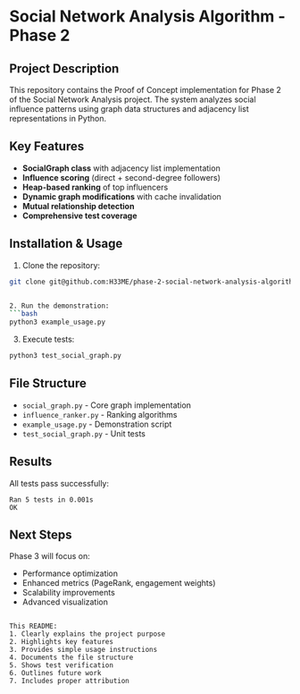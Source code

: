 # Social Network Analysis Algorithm - Phase 2

## Project Description
This repository contains the Proof of Concept implementation for Phase 2 of the Social Network Analysis project. The system analyzes social influence patterns using graph data structures and adjacency list representations in Python.

## Key Features
- **SocialGraph class** with adjacency list implementation
- **Influence scoring** (direct + second-degree followers)
- **Heap-based ranking** of top influencers
- **Dynamic graph modifications** with cache invalidation
- **Mutual relationship detection**
- **Comprehensive test coverage**

## Installation & Usage
1. Clone the repository:
```bash
git clone git@github.com:H33ME/phase-2-social-network-analysis-algorithm-project.git


2. Run the demonstration:
```bash
python3 example_usage.py
```

3. Execute tests:
```bash
python3 test_social_graph.py
```

## File Structure
- `social_graph.py` - Core graph implementation
- `influence_ranker.py` - Ranking algorithms
- `example_usage.py` - Demonstration script
- `test_social_graph.py` - Unit tests

## Results
All tests pass successfully:
```
Ran 5 tests in 0.001s
OK
```

## Next Steps
Phase 3 will focus on:
- Performance optimization
- Enhanced metrics (PageRank, engagement weights)
- Scalability improvements
- Advanced visualization


```

This README:
1. Clearly explains the project purpose
2. Highlights key features
3. Provides simple usage instructions
4. Documents the file structure
5. Shows test verification
6. Outlines future work
7. Includes proper attribution
